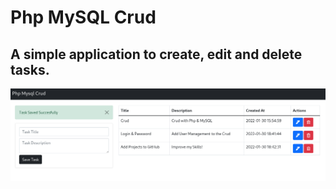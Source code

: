 # Php MySQL Crud

## A simple application to create, edit and delete tasks.

<img src="img/Crud.png" alt="Screenshot">
